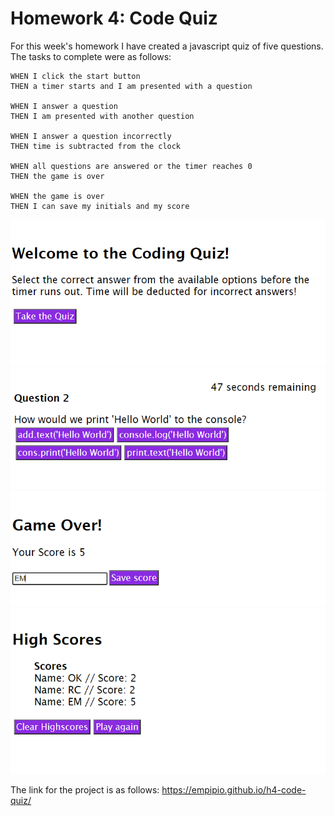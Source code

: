 # Homework 4: Code Quiz

For this week's homework I have created a javascript quiz of five questions. The tasks to complete were as follows:

    WHEN I click the start button
    THEN a timer starts and I am presented with a question

    WHEN I answer a question
    THEN I am presented with another question

    WHEN I answer a question incorrectly
    THEN time is subtracted from the clock

    WHEN all questions are answered or the timer reaches 0
    THEN the game is over

    WHEN the game is over
    THEN I can save my initials and my score

![image of quiz start page](assets/images/start-quiz.png)
![image of question example](assets/images/question-screenshot.png)
![image of page to save score](assets/images/save-score.png)
![image of high scores](assets/images/high-scores.png)

The link for the project is as follows: https://empipio.github.io/h4-code-quiz/
